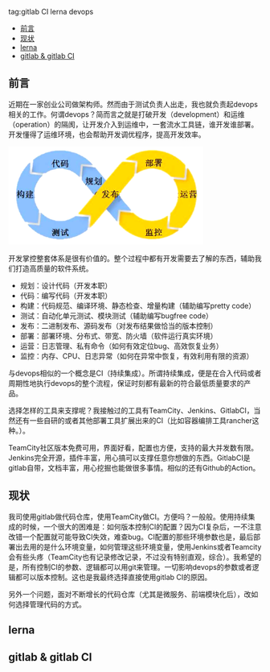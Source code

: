 tag:gitlab CI lerna devops

- [前言](#%e5%89%8d%e8%a8%80)
- [现状](#%e7%8e%b0%e7%8a%b6)
- [lerna](#lerna)
- [gitlab & gitlab CI](#gitlab--gitlab-ci)

## 前言

近期在一家创业公司做架构师。然而由于测试负责人出走，我也就负责起devops相关的工作。何谓devops？简而言之就是打破开发（development）和运维（operation）的隔阂，让开发介入到运维中，一套流水工具链，谁开发谁部署。开发懂得了运维环境，也会帮助开发调优程序，提高开发效率。

![](../../asset/2019-11-22-11-28-18.png)

开发掌控整套体系是很有价值的。整个过程中都有开发需要去了解的东西，辅助我们打造高质量的软件系统。

- 规划：设计代码（开发本职）
- 代码：编写代码（开发本职）
- 构建：代码规范、编译环境、静态检查、增量构建（辅助编写pretty code）
- 测试：自动化单元测试、模块测试（辅助编写bugfree code）
- 发布：二进制发布、源码发布（对发布结果做恰当的版本控制）
- 部署：部署环境、分布式、带宽、防火墙（软件运行真实环境）
- 运营：日志管理、私有命令（如何有效定位bug、高效恢复业务）
- 监控：内存、CPU、日志异常（如何在异常中恢复，有效利用有限的资源）

与devops相似的一个概念是CI（持续集成）。所谓持续集成，便是在合入代码或者周期性地执行devops的整个流程，保证时刻都有最新的符合最低质量要求的产品。

选择怎样的工具来支撑呢？我接触过的工具有TeamCity、Jenkins、GitlabCI，当然还有一些自研的或者其他部署工具扩展出来的CI（比如容器编排工具rancher这种。）。

TeamCity社区版本免费可用，界面好看，配置也方便，支持的最大并发数有限。Jenkins完全开源，插件丰富，用心搞可以支撑任意你想做的东西。GitlabCI是gitlab自带，文档丰富，用心挖掘也能做很多事情。相似的还有Github的Action。

## 现状

我司使用gitlab做代码仓库，使用TeamCity做CI。方便吗？一般般。使用持续集成的时候，一个很大的困难是：如何版本控制CI的配置？因为CI复杂后，一不注意改错一个配置就可能导致CI失效，难查bug。CI配置的那些环境参数也是，最后部署出去用的是什么环境变量，如何管理这些环境变量，使用Jenkins或者Teamcity会有些头疼（TeamCity也有记录修改记录，不过没有特别直观，综合）。我希望的是，所有控制CI的参数、逻辑都可以用git来管理。一切影响devops的参数或者逻辑都可以版本控制。这也是我最终选择直接使用gitlab CI的原因。

另外一个问题，面对不断增长的代码仓库（尤其是微服务、前端模块化后），改如何选择管理代码的方式。


## lerna

## gitlab & gitlab CI


